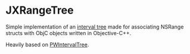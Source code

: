 JXRangeTree
===========

Simple implementation of an [interval tree](http://en.wikipedia.org/wiki/Interval_tree) made for associating NSRange structs with ObjC objects written in Objective-C++. 

Heavily based on [PWIntervalTree](https://github.com/depth42/PWIntervalTree).
